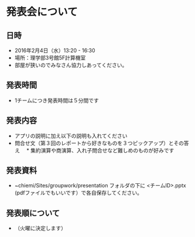 # 発表会について

## 日時
* 2016年2月4日（水）13:20 - 16:30
* 場所：理学部3号館5F計算機室
 * 部屋が狭いのでみなさん協力しあってください。

## 発表時間
* 1チームにつき発表時間は５分間です

## 発表内容
* アプリの説明に加え以下の説明も入れてください
 * 問合せ文（第３回のレポートから好きなものを３つピックアップ）とその答え
 　* 集約演算や商演算、入れ子問合せなど難しめのものが好みです

## 発表資料
* ~chiemi/Sites/groupwork/presentation フォルダの下に <チームID>.pptx (pdfファイルでもいいです）で各自保存してください。

## 発表順について
* （火曜に決定します） 
